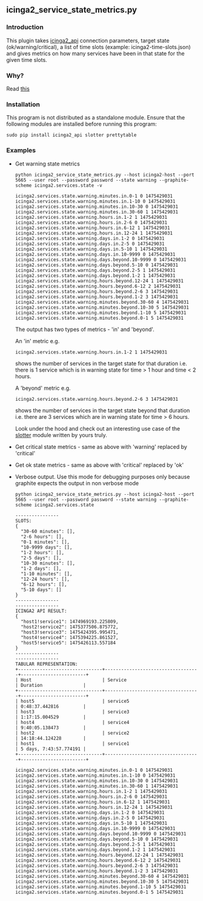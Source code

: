 ## icinga2_service_state_metrics.py

### Introduction

This plugin takes [icinga2_api](https://github.com/saurabh-hirani/icinga2_api) connection parameters, target state (ok/warning/critical), a list of time slots (example: icinga2-time-slots.json) and gives metrics on how many services have been in that state for the given time slots.

### Why?

Read [this](TODO)

### Installation

This program is not distributed as a standalone module. Ensure that the following modules are installed before running this program:

```
sudo pip install icinga2_api slotter prettytable
```

### Examples

- Get warning state metrics

  ```
  python icinga2_service_state_metrics.py --host icinga2-host --port 5665 --user root --password password --state warning --graphite-scheme icinga2.services.state -v

  icinga2.services.state.warning.minutes.in.0-1 0 1475429031
  icinga2.services.state.warning.minutes.in.1-10 0 1475429031
  icinga2.services.state.warning.minutes.in.10-30 0 1475429031
  icinga2.services.state.warning.minutes.in.30-60 1 1475429031
  icinga2.services.state.warning.hours.in.1-2 1 1475429031
  icinga2.services.state.warning.hours.in.2-6 0 1475429031
  icinga2.services.state.warning.hours.in.6-12 1 1475429031
  icinga2.services.state.warning.hours.in.12-24 1 1475429031
  icinga2.services.state.warning.days.in.1-2 0 1475429031
  icinga2.services.state.warning.days.in.2-5 0 1475429031
  icinga2.services.state.warning.days.in.5-10 1 1475429031
  icinga2.services.state.warning.days.in.10-9999 0 1475429031
  icinga2.services.state.warning.days.beyond.10-9999 0 1475429031
  icinga2.services.state.warning.days.beyond.5-10 0 1475429031
  icinga2.services.state.warning.days.beyond.2-5 1 1475429031
  icinga2.services.state.warning.days.beyond.1-2 1 1475429031
  icinga2.services.state.warning.hours.beyond.12-24 1 1475429031
  icinga2.services.state.warning.hours.beyond.6-12 2 1475429031
  icinga2.services.state.warning.hours.beyond.2-6 3 1475429031
  icinga2.services.state.warning.hours.beyond.1-2 3 1475429031
  icinga2.services.state.warning.minutes.beyond.30-60 4 1475429031
  icinga2.services.state.warning.minutes.beyond.10-30 5 1475429031
  icinga2.services.state.warning.minutes.beyond.1-10 5 1475429031
  icinga2.services.state.warning.minutes.beyond.0-1 5 1475429031
  ```

  The output has two types of metrics - 'in' and 'beyond'.

  An 'in' metric e.g.

  ```
  icinga2.services.state.warning.hours.in.1-2 1 1475429031
  ```

  shows the number of services in the target state for that duration i.e. there is 1 service which is in warning state for time > 1 hour and time < 2 hours.

  A 'beyond' metric e.g.

  ```
  icinga2.services.state.warning.hours.beyond.2-6 3 1475429031
  ```

  shows the number of services in the target state beyond that duration i.e. there are 3 services which are in warning state for time > 6 hours.

  Look under the hood and check out an interesting use case of the [slotter](https://github.com/saurabh-hirani/slotter) module written by yours truly.

- Get critical state metrics - same as above with 'warning' replaced by 'critical'

- Get ok state metrics - same as above with 'critical' replaced by 'ok'

- Verbose output. Use this mode for debugging purposes only because graphite expects the output in non verbose mode

  ```
  python icinga2_service_state_metrics.py --host icinga2-host --port 5665 --user root --password password --state warning --graphite-scheme icinga2.services.state

  ----------------
  SLOTS:
  {
    "30-60 minutes": [],
    "2-6 hours": [],
    "0-1 minutes": [],
    "10-9999 days": [],
    "1-2 hours": [],
    "2-5 days": [],
    "10-30 minutes": [],
    "1-2 days": [],
    "1-10 minutes": [],
    "12-24 hours": [],
    "6-12 hours": [],
    "5-10 days": []
  }
  ----------------
  ----------------
  ICINGA2 API RESULT:
  {
    "host1!service1": 1474969193.225809,
    "host2!service2": 1475377506.875772,
    "host3!service3": 1475424395.995471,
    "host4!service4": 1475394225.861527,
    "host5!service5": 1475426113.557184
  }
  ----------------
  ----------------
  TABULAR REPRESENTATION:
  +-------------------------------+-----------------------------------+------------------------+
  | Host                          | Service                           | Duration               |
  +-------------------------------+-----------------------------------+------------------------+
  | host5                         | service5                          | 0:48:37.442816         |
  | host3                         | service3                          | 1:17:15.004529         |
  | host4                         | service4                          | 9:40:05.138473         |
  | host2                         | service2                          | 14:18:44.124228        |
  | host1                         | service1                          | 5 days, 7:43:57.774191 |
  +-------------------------------+-----------------------------------+------------------------+

  icinga2.services.state.warning.minutes.in.0-1 0 1475429031
  icinga2.services.state.warning.minutes.in.1-10 0 1475429031
  icinga2.services.state.warning.minutes.in.10-30 0 1475429031
  icinga2.services.state.warning.minutes.in.30-60 1 1475429031
  icinga2.services.state.warning.hours.in.1-2 1 1475429031
  icinga2.services.state.warning.hours.in.2-6 0 1475429031
  icinga2.services.state.warning.hours.in.6-12 1 1475429031
  icinga2.services.state.warning.hours.in.12-24 1 1475429031
  icinga2.services.state.warning.days.in.1-2 0 1475429031
  icinga2.services.state.warning.days.in.2-5 0 1475429031
  icinga2.services.state.warning.days.in.5-10 1 1475429031
  icinga2.services.state.warning.days.in.10-9999 0 1475429031
  icinga2.services.state.warning.days.beyond.10-9999 0 1475429031
  icinga2.services.state.warning.days.beyond.5-10 0 1475429031
  icinga2.services.state.warning.days.beyond.2-5 1 1475429031
  icinga2.services.state.warning.days.beyond.1-2 1 1475429031
  icinga2.services.state.warning.hours.beyond.12-24 1 1475429031
  icinga2.services.state.warning.hours.beyond.6-12 2 1475429031
  icinga2.services.state.warning.hours.beyond.2-6 3 1475429031
  icinga2.services.state.warning.hours.beyond.1-2 3 1475429031
  icinga2.services.state.warning.minutes.beyond.30-60 4 1475429031
  icinga2.services.state.warning.minutes.beyond.10-30 5 1475429031
  icinga2.services.state.warning.minutes.beyond.1-10 5 1475429031
  icinga2.services.state.warning.minutes.beyond.0-1 5 1475429031
  ```
